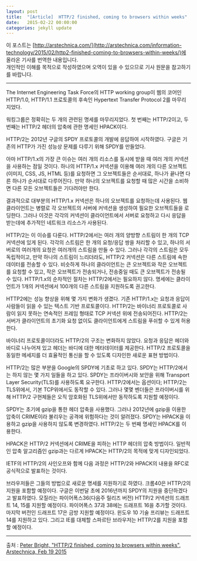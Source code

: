 ```yaml
---
layout: post
title:  "[Article]  HTTP/2 finished, coming to browsers within weeks"
date:   2015-02-22 00:00:00
categories: jekyll update
---
```


이 포스트는 [http://arstechnica.com/](http://arstechnica.com/information-technology/2015/02/http2-finished-coming-to-browsers-within-weeks/)에 올라온 기사를 번역한 내용입니다.  
개인적인 이해를 목적으로 작성하였으며 오역이 있을 수 있으므로 기사 원문을 참고하기를 바랍니다.

---
The Internet Engineering Task Force의 HTTP working group이 웹의 코어인 HTTP/1.0, HTTP/1.1 프로토콜의 후속인 Hypertext Transfer Protocol 2를 마무리 지었다.

워킹그룹은 정확히는 두 개의 관련된 명세를 마무리지었다. 첫 번째는 HTTP/2이고, 두 번째는 HTTP/2 헤더의 압축에 관한 명세인 HPACK이다.

HTTP/2는 2012년 구글의 SPDY 프로토콜의 개발에 응답하여 시작하였다. 구글은 기존의 HTTP가 가진 성능상 문제를 다루기 위해 SPDY를 만들었다.

아마 HTTP/1.x의 가장 큰 이슈는 여러 개의 리소스를 동시에 받을 때 여러 개의 커넥션을 사용하는 점일 것이다. 하나의 HTTP/1.x 커넥션을 이용해 여러 개의 다른 오브젝트(이미지, CSS, JS, HTML 등)를 요청하면 그 오브젝트들은 순서대로, 하나가 끝나면 다른 하나가 순서대로 다루어진다. 만약 하나의 오브젝트를 요청할 때 많은 시간을 소비하면 다른 모든 오브젝트들은 기다려야만 한다.

결과적으로 대부분의 HTTP/1.x 커넥션은 하나의 오브젝트를 요청하는데 사용된다. 웹 클라이언트는 병렬로 각 오브젝트의 서버에 커넥션을 생성하여 필요한 오브젝트들을 로딩한다. 그러나 이것은 각각의 커넥션이 클라이언트에서 서버로 요청하고 다시 응답을 받는데에 추가적인 네트워크 리소스가 사용된다. 

HTTP/2는 이 이슈를 다룬다. HTTP/2에서는 여러 개의 양방향 스트림이 한 개의 TCP 커넥션에 있게 된다. 각각의 스트림은 한 개의 요청/응답 쌍을 처리할 수 있고, 하나의 서버로의 여러개의 요청은 여러개의 스트림을 만들 수 있다. 그러나 각각의 스트림은 모두 독립적이고, 만약 하나의 스트림이 느리더라도, HTTP/2 커넥션은 다른 스트림에 속한 데이터를 전송할 수 있다. 비슷하게 하나의 클라이언트는 큰 오브젝트와 작은 오브젝트를 요청할 수 있고, 작은 오브젝트가 전송되거나, 전송중일 때도 큰 오브젝트가 전송될 수 있다. HTTP/1.x의 순차적인 절차는 HTTP/2에서는 필요하지 않다. 명세에는 클라이언트가 1개의 커넥션에서 100개의 다른 스트림을 지원하도록 권고한다.

HTTP2에는 성능 향상을 위해 몇 가지 변화가 생겼다. 기존 HTTP/1.x는 요청과 응답이 사람들이 읽을 수 있는 텍스트 기반 프로토콜이다. HTTP/2는 바이너리 프로토콜로 사람이 읽지 못하는 연속적인 프레임 형태로 TCP 커넥션 위에 전송되어진다. HTTP/2는 서버가 클라이언트의 초기화 요청 없이도 클라이언트에게 스트림을 푸쉬할 수 있게 허용한다.

바이너리 프로토콜이더라도 HTTP/2의 구조는 변화하지 않았다. 요청과 응답은 헤더와 바디로 나누어져 있고 헤더는 바디에 대한 메타데이터를 제공한다. HTTP/2 프로토콜을 동일한 메세지를 더 효율적인 통신을 할 수 있도록 디자인한 새로운 표현 방법이다.

HTTP/2는 많은 부분을 Google의 SPDY에 기초로 하고 있다. SPDY는 HTTP/2에서는 하지 않는 몇 가지 일들을 하고 있다. SPDY는 프라이버시와 보안을 위해 Transport Layer Security(TLS)를 사용하도록 요구한다. HTTP/2에서는 옵션이다; HTTP/2는 TLS위에서, 기본 TCP위에서도 동작할 수 있다. 그러나 몇몇 벤더들은 프라이버시를 위해 HTTP/2 구현체들은 오직 암호화된 TLS위에서만 동작하도록 지원할 예정이다.

SPDY는 초기에 gzip을 통한 헤더 압축을 사용했다. 그러나 2012년에 gzip을 이용한 압축이 CRIME이라 불리우는 공격에 위험하다는 것이 알려졌다. SPDY는 HPACK을 이용하고 gzip을 사용하지 않도록 변경하였다. HTTP/2는 두 번째 명세인 HPACK를 이용한다.

HPACK은 HTTP/2 커넥션에서 CRIME을 피하는 HTTP 헤더의 압축 방법이다. 일반적인 압축 알고리즘인 gzip과는 다르게 HPACK는 HTTP/2의 목적에 맞게 디자인되었다.

IETF의 HTTP/2의 사인오프와 함께 다음 과정은 HTTP/2와 HPACK의 내용을 RFC로 공식적으로 발표하는 것이다. 

브라우저들은 그들의 방법으로 새로운 명세를 지원하기로 하였다. 크롬40은 HTTP/2의 지원을 포함할 예정이다. 구글은 이번달 초에 2016년까지 SPDY의 지원을 중단하겠다고 발표하였다.  모질라는 파이어폭스36(다음주 릴리즈 버전) HTTP/2 커넥션의 드래프트 14, 15를 지원할 예정이다. 파이어폭스 37과 38에는 드래프트 16을 추가할 것이다. 마지막 버전인 드래프트 17은 금방 지원할 예정이다. 윈도우 10 기술 프리뷰는 드래프트 14를 지원하고 있다. 그리고 IE를 대체할 스파르탄 브라우저는 HTTP/2를 지원을 포함할 예정이다.

---

출처 : [Peter Bright, "HTTP/2 finished, coming to browsers within weeks", Arstechnica, Feb 19 2015](http://arstechnica.com/information-technology/2015/02/http2-finished-coming-to-browsers-within-weeks/)
